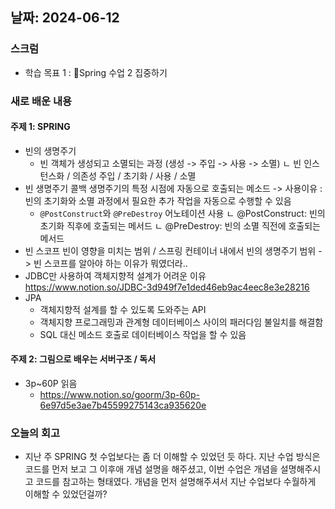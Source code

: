 ## 날짜: 2024-06-12

### 스크럼
- 학습 목표 1 : Spring 수업 2 집중하기

### 새로 배운 내용
#### 주제 1: SPRING
- 빈의 생명주기
  - 빈 객체가 생성되고 소멸되는 과정 (생성 -> 주입 -> 사용 -> 소멸)
    ㄴ 빈 인스턴스화 / 의존성 주입 / 초기화 / 사용 / 소멸
- 빈 생명주기 콜백
  생명주기의 특정 시점에 자동으로 호출되는 메소드
  -> 사용이유 : 빈의 초기화와 소멸 과정에서 필요한 추가 작업을 자동으로 수행할 수 있음
  - `@PostConstruct`와 `@PreDestroy` 어노테이션 사용
    ㄴ @PostConstruct: 빈의 초기화 직후에 호출되는 메서드
    ㄴ @PreDestroy: 빈의 소멸 직전에 호출되는 메서드
- 빈 스코프
  빈이 영향을 미치는 범위 / 스프링 컨테이너 내에서 빈의 생명주기 범위
  -> 빈 스코프를 알아야 하는 이유가 뭐였더라..
- JDBC만 사용하여 객체지향적 설계가 어려운 이유<br>
  https://www.notion.so/JDBC-3d949f7e1ded46eb9ac4eec8e3e28216
- JPA
  - 객체지향적 설계를 할 수 있도록 도와주는 API
  - 객체지향 프로그래밍과 관계형 데이터베이스 사이의 패러다임 불일치를 해결함
  - SQL 대신 메소드 호출로 데이터베이스 작업을 할 수 있음
 
#### 주제 2: 그림으로 배우는 서버구조 / 독서
- 3p~60P 읽음
  - https://www.notion.so/goorm/3p-60p-6e97d5e3ae7b45599275143ca935620e

### 오늘의 회고
- 지난 주 SPRING 첫 수업보다는 좀 더 이해할 수 있었던 듯 하다.
  지난 수업 방식은 코드를 먼저 보고 그 이후애 개념 설명을 해주셨고, 이번 수업은 개념을 설명해주시고 코드를 참고하는 형태였다.
  개념을 먼저 설명해주셔서 지난 수업보다 수월하게 이해할 수 있었던걸까? 

